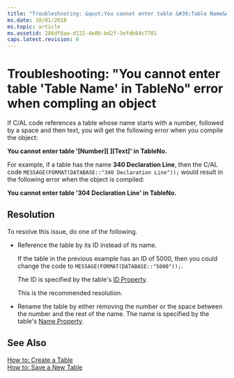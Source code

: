 ```yaml
---
title: "Troubleshooting: &quot;You cannot enter table &#39;Table Name&#39; in TableNo&quot; error when compling an object"
ms.date: 10/01/2018
ms.topic: article
ms.assetid: 286df8aa-d122-4e80-bd2f-3efdb84c7781
caps.latest.revision: 6
---
```

# Troubleshooting: &quot;You cannot enter table &#39;Table Name&#39; in TableNo&quot; error when compling an object
If C/AL code references a table whose name starts with a number, followed by a space and then text, you will get the following error when you compile the object:  
  
 **You cannot enter table '\[Number\]\[ \]\[Text\]' in TableNo.**  
  
 For example, if a table has the name **340 Declaration Line**, then the C/AL code `MESSAGE(FORMAT(DATABASE::"340 Declaration Line"));` would result in the following error when the object is compiled:  
  
 **You cannot enter table '304 Declaration Line' in TableNo.**  
  
## Resolution  
 To resolve this issue, do one of the following.  
  
-   Reference the table by its ID instead of its name.  
  
     If the table in the previous example has an ID of 5000, then you could change the code to `MESSAGE(FORMAT(DATABASE::"5000"));`.  
  
     The ID is specified by the table's [ID Property](ID-Property.md).  
  
     This is the recommended resolution.  
  
-   Rename the table by either removing the number or the space between the number and the rest of the name. The name is specified by the table's [Name Property](Name-Property.md).  
  
## See Also  
 [How to: Create a Table](How-to--Create-a-Table.md)   
 [How to: Save a New Table](How-to--Save-a-New-Table.md)
